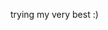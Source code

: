 trying my very best :)

<!---
PancakeProtector/PancakeProtector is a ✨ special ✨ repository because its `README.md` (this file) appears on your GitHub profile.
You can click the Preview link to take a look at your changes.
--->
